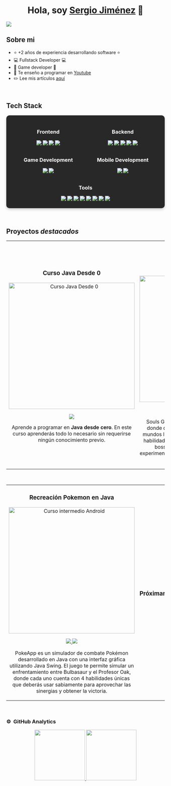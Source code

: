 <div align="center">
<h1 align="center">Hola, soy <a href="https://sergiojimenezdev.com/">Sergio Jiménez</a> 👋</h1>
</div>
<img src="https://i.imgur.com/A1qE86R.png">

## Sobre mi

- ⭐ +2 años de experiencia desarrollando software ⭐ 
- 💻 Fullstack Developer 💻
- 📲 Game developer 📲
- 🎥 Te enseño a programar en [Youtube](https://www.youtube.com/@SergioJimenezDev)
- ✏️ Lee mis artículos [aquí](https://sergiojimenezdev.com/articulos)
<br>

## Tech Stack

<p>
<div style="display: flex; flex-wrap: wrap; justify-content: center; gap: 10px; padding: 20px; background-color: #282828; border-radius: 10px; box-shadow: 0 4px 8px rgba(0, 0, 0, 0.2);">
  <!-- Frontend -->
  <div style="flex: 1 1 200px; text-align: center;">
    <h3 style="color: #fff;">Frontend</h3>
    <img src="https://img.shields.io/badge/-HTML-c58545?style=for-the-badge&logo=html5&logoColor=c58545&labelColor=282828">
    <img src="https://img.shields.io/badge/-CSS-d1a01f?style=for-the-badge&logo=css3&logoColor=d1a01f&labelColor=282828">
    <img src="https://img.shields.io/badge/-JavaScript-f7df1e?style=for-the-badge&logo=javascript&logoColor=f7df1e&labelColor=282828">
    <img src="https://img.shields.io/badge/-Thymeleaf-005f0f?style=for-the-badge&logo=thymeleaf&logoColor=005f0f&labelColor=282828">
  </div>

  <!-- Backend -->
  <div style="flex: 1 1 200px; text-align: center;">
    <h3 style="color: #fff;">Backend</h3>
    <img src="https://img.shields.io/badge/-Python-98b982?style=for-the-badge&logo=python&logoColor=98b982&labelColor=282828">
    <img src="https://img.shields.io/badge/-Java-007396?style=for-the-badge&logo=java&logoColor=007396&labelColor=282828">
    <img src="https://img.shields.io/badge/-Spring%20Boot-6db33f?style=for-the-badge&logo=spring-boot&logoColor=6db33f&labelColor=282828">
    <img src="https://img.shields.io/badge/-PLSQL-bd0202?style=for-the-badge&logo=oracle&logoColor=bd0202&labelColor=282828">
    <img src="https://img.shields.io/badge/-SQL-336791?style=for-the-badge&logo=postgresql&logoColor=336791&labelColor=282828">
  </div>

  <!-- Game Development -->
  <div style="flex: 1 1 200px; text-align: center;">
    <h3 style="color: #fff;">Game Development</h3>
    <img src="https://img.shields.io/badge/-Unity-ffffff?style=for-the-badge&logo=unity&logoColor=ffffff&labelColor=282828">
    <img src="https://img.shields.io/badge/-C%23-68217a?style=for-the-badge&logo=c-sharp&logoColor=68217a&labelColor=282828">
  </div>

  <!-- Mobile Development -->
  <div style="flex: 1 1 200px; text-align: center;">
    <h3 style="color: #fff;">Mobile Development</h3>
    <img src="https://img.shields.io/badge/-Android%20Studio-3ddc84?style=for-the-badge&logo=android-studio&logoColor=3ddc84&labelColor=282828">
    <img src="https://img.shields.io/badge/-Kotlin-3ddc84?style=for-the-badge&logo=android&logoColor=3ddc84&labelColor=282828">
  </div>

  <!-- Tools -->
  <div style="flex: 1 1 200px; text-align: center;">
    <h3 style="color: #fff;">Tools</h3>
    <img src="https://img.shields.io/badge/-Virtual%20Box-607d8b?style=for-the-badge&logo=virtualbox&logoColor=607d8b&labelColor=282828">
    <img src="https://img.shields.io/badge/-Visual%20Studio-5c2d91?style=for-the-badge&logo=visual-studio&logoColor=5c2d91&labelColor=282828">
    <img src="https://img.shields.io/badge/-Eclipse-2c2255?style=for-the-badge&logo=eclipse&logoColor=2c2255&labelColor=282828">
    <img src="https://img.shields.io/badge/-IntelliJ%20IDEA-000000?style=for-the-badge&logo=intellij-idea&logoColor=000000&labelColor=282828">
    <img src="https://img.shields.io/badge/-NetBeans-2e6f95?style=for-the-badge&logo=netbeans&logoColor=2e6f95&labelColor=282828">
    <img src="https://img.shields.io/badge/-XAMPP-f76d57?style=for-the-badge&logo=xampp&logoColor=f76d57&labelColor=282828">
    <img src="https://img.shields.io/badge/-FileZilla-00a9e6?style=for-the-badge&logo=filezilla&logoColor=00a9e6&labelColor=282828">
    <img src="https://img.shields.io/badge/-Postman-ff6c37?style=for-the-badge&logo=postman&logoColor=ff6c37&labelColor=282828">
  </div>
</div>
</p>
<br>

## Proyectos *destacados*
<table>
<tr>
<td width="50%">
<h3 align="center">Curso Java Desde 0</h3>
<div align="center">
<a href="https://www.youtube.com/watch?v=ZQqaw2HovmM&t" target="_blank"><img src="https://i.imgur.com/tLX0XQQ.png" width="400" alt="Curso Java Desde 0"></a>
  <p>
<a href="https://www.youtube.com/watch?v=ZQqaw2HovmM&t" target="_blank">
<img src="https://img.shields.io/badge/-Youtube-green?style=for-the-badge&color=3fFD7f">
</a>
</p>
<p>Aprende a programar en <strong>Java desde cero</strong>. En este curso aprenderás todo lo necesario sin requerirse ningún conocimiento previo.</p>
</div>
                                                                                      
</td>

<td width="50%">
               <br><br>
<h3 align="center">Souls Gold Ball</h3>
<div align="center">                                       
<a href="https://www.youtube.com/watch?v=_SuUolxAAeI&t" target="_blank"><img src="https://i.imgur.com/hyftmwV.png" width="400" alt="Souls Gold Ball"></a>
<br>
  <p>
<a href="https://github.com/SergioJimenezDev/SoulsGoldBall" target="_blank">
<img src="https://img.shields.io/badge/C%C3%93DIGO-80ffaa?style=for-the-badge&logo=github&logoColor=black">
</a>
<a href="https://www.youtube.com/watch?v=_SuUolxAAeI&t" target="_blank">
<img src="https://img.shields.io/badge/-Youtube-green?style=for-the-badge&color=3fFD7f">
</a>
</p>
</p>Souls Gold Ball es un adictivo juego tipo arcade donde deberás recoger monedas a través de 3 mundos llenos de desafíos. Esquiva enemigos con habilidades y ataques únicos, enfrenta poderosos bosses, supera escenarios contra reloj y experimenta emocionantes cambios de cámara en tu aventura.</p>
</div>   
                                                         
</table>                                                                                 
</div>
<br>


<table>
<tr>
<td width="50%">
<h3 align="center">Recreación Pokemon en Java</h3>
<div align="center">
<a href="https://www.youtube.com/watch?v=dNGCZosfeAk&t" target="_blank"><img src="https://i.imgur.com/J07ZNV4.jpeg" width="400" alt="Curso intermedio Android"></a>
<p>
<a href="https://github.com/SergioJimenezDev/PokeApp" target="_blank">
<img src="https://img.shields.io/badge/CÓDIGO-ff9?style=for-the-badge&logo=github&logoColor=black">
</a>
<a href="https://www.youtube.com/watch?v=dNGCZosfeAk&t" target="_blank">
<img src="https://img.shields.io/badge/-Youtube-green?style=for-the-badge&color=fbfc40">
</a>
</p>
<p>PokeApp es un simulador de combate Pokémon desarrollado en Java con una interfaz gráfica utilizando Java Swing. El juego te permite simular un enfrentamiento entre Bulbasaur y el Profesor Oak, donde cada uno cuenta con 4 habilidades únicas que deberás usar sabiamente para aprovechar las sinergias y obtener la victoria.</p>
</div>
                                                                                      
</td>       

<td width="50%">
<h3 align="center">Próximamente</h3>

                                                                                      
</td>  
</table>                                                                                 
</div>
<br>

### ⚙️ &nbsp;GitHub Analytics

<p align="center">
<a href="https://github.com/SergioJimenezDev">
  <img height="160em" src="https://github-readme-stats-eight-theta.vercel.app/api?username=SergioJimenezDev&show_icons=true&theme=algolia&include_all_commits=true&count_private=true"/>
  <img height="160em" src="https://github-readme-stats-eight-theta.vercel.app/api/top-langs/?username=SergioJimenezDev&layout=compact&langs_count=8&theme=algolia"/>
</a>
</p>

